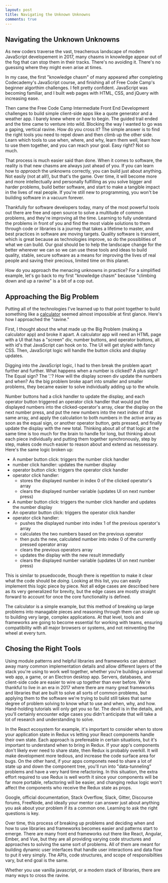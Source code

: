 ```yaml
---
layout: post
title: Navigating the Unknown Unknowns
comments: true
---
```


## Navigating the Unknown Unknowns

As new coders traverse the vast, treacherous landscape of modern JavaScript developement in 2017, many chasms in knowledge appear out of the fog that can stop them in their tracks. There's no avoiding it. There's no guessing where they might even arise at times.

In my case, the first "knowledge chasm" of many appeared after completing Codecademy's JavaScript course, and finishing all of Free Code Camp's beginner algorthim challenges. I felt pretty confident. JavaScript was becoming familiar, and I built web pages with HTML, CSS, and jQuery with increasing ease.

Then came the Free Code Camp Intermediate Front End Development challenges to build simple client-side apps like a quote generator and a weather app. I barely knew where or how to begin. The guided trail ended and the time came to venture into wild. Blocking the way I wanted to go was a gaping, vertical ravine. How do you cross it? The simple answer is to find the right tools you need to repel down and then climb up the other side. Learn which tools to use when, where, and why, learn them well, learn how to use them together, and you can reach your goal. Easy right? Not so much.

<!--break-->

That process is much easier said than done. When it comes to software, the reality is that new chasms are always just ahead of you. If you can learn how to *approach* the unknowns correctly, you can build just about anything. Not easily (not at all!), but that's the game. Over time, it will become more and more intellectually and personally fulfilling as you solve bigger and harder problems, build better software, and start to make a tangible impact in the lives of real people. If you're still new to programming, you won't be building software in a vacuum forever.

Thankfully for software developers today, many of the most powerful tools out there are free and open source to solve a multitude of common problems, and they're improving all the time. Learning to fully understand the problems in front of you and find the most viable solutions to them through code or libraries is a journey that takes a lifetime to master, and best practices in software are moving targets. Quality software is transient, which is great because as technologies improve, so do the possiblities of what we can build. Our goal should be to help the landscape change for the better wherever we can so we can use these tools and ideas to build quality, stable, secure software as a means for improving the lives of real people and saving their precious, limited time on this planet.

How do you approach the menacing unknowns in practice? For a simplified example, let's go back to my first "knowledge chasm" because "climbing down and up a ravine" is a bit of a cop out.

## Approaching the Big Problem

Putting all of the technologies I've learned up to that point together to build something like a [calculator](https://calculator.matttrifilo.com/) seemed almost impossible at first glance. Here's how I approached the "ravine."

First, I thought about the what made up the Big Problem (making a calculator app) and broke it apart. A calculator app will need an HTML page with a UI that has a "screen" div, number buttons, and operator buttons, all with id's that JavaScript can hook on to. The UI will get styled with fancy CSS. Then, JavaScript logic will handle the button clicks and display updates.

Digging into the JavaScript logic, I had to then break the problem apart further and further. What happens when a number is clicked? A plus sign? The Equal sign? The '.'? How will the display screen div update the numbers and when? As the big problem broke apart into smaller and smaller problems, they became easier to solve individually adding up to the whole.

Number buttons had a click handler to update the display, and each operator button triggered an operator click handler that would put the displayed numbers into the clicked-operator's array, clear the display on the next number press, and put the new numbers into the next index of that same array, and apply the calculation to both numbers in the active array as soon as the equal sign, or another operator button, gets pressed, and finally update the display with the new total. Thinking about all of that logic at the same time is too much for the brain to handle for long, but thinking about each piece individually and putting them together synchronously, step by step, makes code much easier to reason about and extend as nessessary. Here's the same logic broken up:

* A number button click: triggers the number click handler
* number click handler: updates the number display
* operator button click: triggers the operator click handler
* operator click handler:
  - stores the displayed number in index 0 of the  clicked operator's array
  - clears the displayed number variable (updates UI on next number press)
* A number button click: triggers the number click handler and updates the number display
* An operator button click: triggers the operator click handler
* operator click handler:
  - pushes the displayed number into index 1 of the previous operator's array
  - calculates the two numbers based on the previous operator
  - then puts the new, calculated number into index 0 of the currently pressed operator array
  - clears the previous operators array
  - updates the display with the new result immediatly
  - clears the displayed number variable (updates UI on next number press)

This is similar to psuedocode, though there is repetition to make it clear what the code should be *doing*. Looking at this list, you can easily implement this logic piece by piece. Not all edge cases are described here as its very generalized for brevity, but the edge cases are mostly straight forward to account for once the core functionality is defined.

The calculator is a simple example, but this method of breaking up large problems into managable pieces and reasoning through them can scale up to building very large, complex applications. At that level, tools and frameworks are going to become essential for working with teams, ensuring compatibility with all major browsers or systems, and not reinventing the wheel at every turn.

## Chosing the Right Tools

Using module patterns and helpful libraries and frameworks can abstract away many common implementation details and allow different layers of the stack you're using to work well together, whether you're building a universal web app, a game, or an Electron desktop app. Servers, databases, and client-side code are easier to wire up together than ever before. We're thankful to live in an era in 2017 where there are many great frameworks and libraries that are built to solve all sorts of common problems, but applying them to the software we're trying to build still takes that same degree of problem solving to know what to use and when, why, and how. Hand-holding tutorials will only get you so far. The devil is in the details, and you'll certainly encounter edge cases you didn't anticipate that will take a lot of research and understanding to solve.

In the React ecosystem for example, it's important to consider when to store your application state in Redux vs letting your React components handle their own state. Each approach is prefereable in certain situations, but it's important to understand when to bring in Redux. If your app's components don't likely ever need to share state, then Redux is probably overkill. It will make development more tedious, and increase the code surface area for bugs. On the other hand, if your apps componets need to share a lot of state up and down the component tree, you'll run into "data-tunneling" problems and have a very hard time refactoring. In this situation, the extra effort required to use Redux is well worth it since your components will be far more portable, refactoring will be easier, and changing redux logic won't affect the components who receive the Redux state as props.

Google, official documentation, Stack Overflow, Slack, Gitter, Discourse forums, FreeNode, and ideally your mentor can answer just about anything you ask about your problem if its a common one. Learning to ask the right questions is key.

Over time, this process of breaking up problems and deciding when and how to use libraries and frameworks becomes easier and patterns start to emerge. There are many front end frameworks out there like React, Angular, Ember, and Vue, but they are all providing varying code structures and approaches to solving the same sort of problems. All of them are meant for building dynamic user interfaces that handle user interactions and data flow to put it very simply. The APIs, code structures, and scope of responsibilties vary, but end goal is the same.

Whether you use vanilla javascript, or a modern stack of libraries, there are many ways to cross the ravine.
